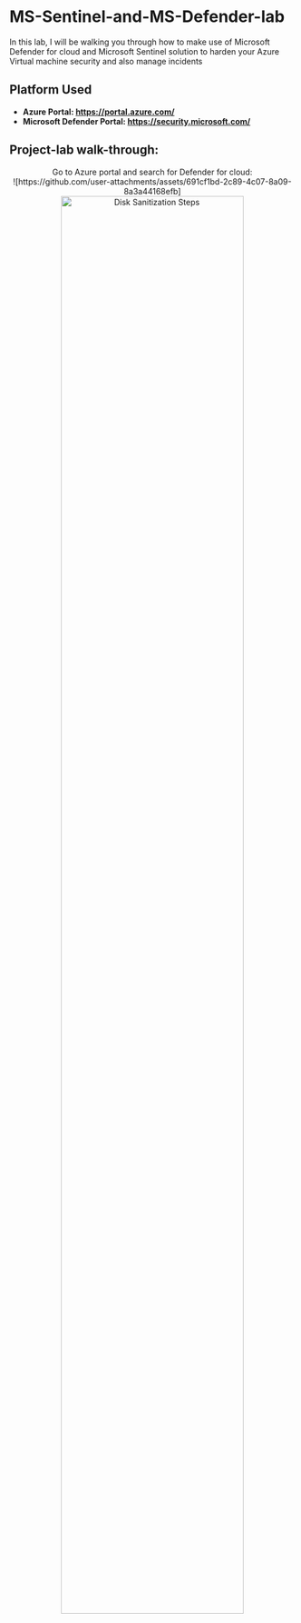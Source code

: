 # MS-Sentinel-and-MS-Defender-lab
In this lab, I will be walking you through how to make use of Microsoft Defender for cloud and Microsoft Sentinel solution to harden your Azure Virtual machine security and also manage incidents

<h2>Platform Used</h2>

- <b>Azure Portal: https://portal.azure.com/</b> 
- <b>Microsoft Defender Portal: https://security.microsoft.com/</b>

<h2>Project-lab walk-through:</h2>

<p align="center">
Go to Azure portal and search for Defender for cloud: <br/>
  ![https://github.com/user-attachments/assets/691cf1bd-2c89-4c07-8a09-8a3a44168efb]
  
<img src="[https://github.com/user-attachments/assets/691cf1bd-2c89-4c07-8a09-8a3a44168efb]" height="80%" width="80%" alt="Disk Sanitization Steps"/>
<br />
